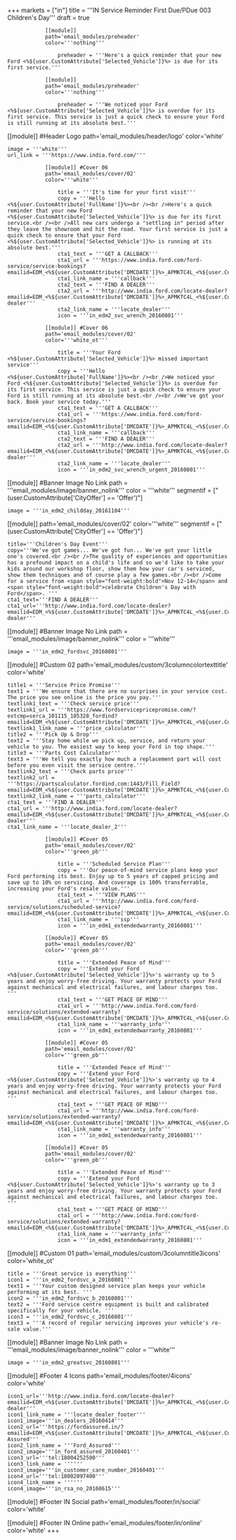 +++
markets = ["in"]
title = '''IN Service Reminder First Due/PDue 003 Children's Day'''
draft = true

				[[module]]
				path='email_modules/preheader'
				color='''nothing'''

					preheader = '''Here's a quick reminder that your new Ford <%${user.CustomAttribute['Selected_Vehicle']}%> is due for its first service.'''

				[[module]]
				path='email_modules/preheader'
				color='''nothing'''

					preheader = '''We noticed your Ford <%${user.CustomAttribute['Selected_Vehicle']}%> is overdue for its first service. This service is just a quick check to ensure your Ford is still running at its absolute best.'''

[[module]] #Header Logo
path='email_modules/header/logo'
color='white'

	image = '''white'''
	url_link = '''https://www.india.ford.com/'''

				[[module]] #Cover 06
				path='email_modules/cover/02'
				color='''white'''

					title = '''It's time for your first visit'''
					copy = '''Hello <%${user.CustomAttribute['FullName']}%><br /><br />Here's a quick reminder that your new Ford <%${user.CustomAttribute['Selected_Vehicle']}%> is due for its first service.<br /><br />All new cars undergo a "settling in" period after they leave the showroom and hit the road. Your first service is just a quick check to ensure that your Ford <%${user.CustomAttribute['Selected_Vehicle']}%> is running at its absolute best.'''
					cta1_text = '''GET A CALLBACK'''
					cta1_url = '''https://www.india.ford.com/ford-service/service-bookings?emailid=EDM_<%${user.CustomAttribute['DMCDATE']}%>_APMKTC4L_<%${user.CustomAttribute['DMCCAMPAIGN']}%>'''
					cta1_link_name = '''callback'''
					cta2_text = '''FIND A DEALER'''
					cta2_url = '''http://www.india.ford.com/locate-dealer?emailid=EDM_<%${user.CustomAttribute['DMCDATE']}%>_APMKTC4L_<%${user.CustomAttribute['DMCCAMPAIGN']}%>_locate-dealer'''
					cta2_link_name = '''locate_dealer'''
					icon = '''in_edm2_svc_wrench_20160801'''

				[[module]] #Cover 06
				path='email_modules/cover/02'
				color='''white_ot'''

					title = '''Your Ford <%${user.CustomAttribute['Selected_Vehicle']}%> missed important service'''
					copy = '''Hello <%${user.CustomAttribute['FullName']}%><br /><br />We noticed your Ford <%${user.CustomAttribute['Selected_Vehicle']}%> is overdue for its first service. This service is just a quick check to ensure your Ford is still running at its absolute best.<br /><br />We've got your back. Book your service today.'''
					cta1_text = '''GET A CALLBACK'''
					cta1_url = '''https://www.india.ford.com/ford-service/service-bookings?emailid=EDM_<%${user.CustomAttribute['DMCDATE']}%>_APMKTC4L_<%${user.CustomAttribute['DMCCAMPAIGN']}%>'''
					cta1_link_name = '''callback'''
					cta2_text = '''FIND A DEALER'''
					cta2_url = '''http://www.india.ford.com/locate-dealer?emailid=EDM_<%${user.CustomAttribute['DMCDATE']}%>_APMKTC4L_<%${user.CustomAttribute['DMCCAMPAIGN']}%>_locate-dealer'''
					cta2_link_name = '''locate_dealer'''
					icon = '''in_edm2_svc_wrench_urgent_20160801'''

[[module]] #Banner Image No Link
path = '''email_modules/image/banner_nolink'''
color = '''white'''
segmentif = ["(user.CustomAttribute['CityOffer'] == 'Offer')"]

	image = '''in_edm2_childday_20161104'''

[[module]]
path='email_modules/cover/02'
color='''white'''
segmentif = ["(user.CustomAttribute['CityOffer'] == 'Offer')"]

	title='''Children's Day Event'''
	copy='''We've got games... We've got fun... We've got your little one's covered.<br /><br />The quality of experiences and opportunities has a profound impact on a child's life and so we'd like to take your kids around our workshop floor, show them how your car's serviced, show them techniques and of course play a few games.<br /><br />Come for a service from <span style="font-weight:bold">Nov 12-14</span> and <span style="font-weight:bold">celebrate Children's Day with Ford</span>. '''
	cta1_text='''FIND A DEALER'''
	cta1_url='''http://www.india.ford.com/locate-dealer?emailid=EDM_<%${user.CustomAttribute['DMCDATE']}%>_APMKTC4L_<%${user.CustomAttribute['DMCCAMPAIGN']}%>_locate-dealer'''
						
[[module]] #Banner Image No Link
path = '''email_modules/image/banner_nolink'''
color = '''white'''

	image = '''in_edm2_fordsvc_20160801'''

[[module]] #Custom 02
path='email_modules/custom/3columncolortexttitle'
color='white'

	title1 = '''Service Price Promise'''
	text1 = '''We ensure that there are no surprises in your service cost. The price you see online is the price you pay.'''
	textlink1_text = '''Check service price'''
	textlink1_url = '''https://www.fordservicepricepromise.com/?extcmp=serca_101115_105328_fordind?emailid=EDM_<%${user.CustomAttribute['DMCDATE']}%>_APMKTC4L_<%${user.CustomAttribute['DMCCAMPAIGN']}%>'''
	textlink1_link_name = '''price_calculator'''
	title2 = '''Pick Up & Drop'''
	text2 = '''Stay home while we pick up, service, and return your vehicle to you. The easiest way to keep your Ford in top shape.'''
	title3 = '''Parts Cost Calculator'''
	text3 = '''We tell you exactly how much a replacement part will cost before you even visit the service centre.'''
	textlink2_text = '''Check parts price'''
	textlink2_url = '''https://partscalculator.fordind.com:1443/Fill_Field?emailid=EDM_<%${user.CustomAttribute['DMCDATE']}%>_APMKTC4L_<%${user.CustomAttribute['DMCCAMPAIGN']}%>'''
	textlink2_link_name = '''parts_calculator'''
	cta1_text = '''FIND A DEALER'''
	cta1_url = '''http://www.india.ford.com/locate-dealer?emailid=EDM_<%${user.CustomAttribute['DMCDATE']}%>_APMKTC4L_<%${user.CustomAttribute['DMCCAMPAIGN']}%>_locate-dealer'''
	cta1_link_name = '''locate_dealer_2'''

				[[module]] #Cover 05
				path='email_modules/cover/02'
				color='''green_pb'''

					title = '''Scheduled Service Plan'''
					copy = '''Our peace-of-mind service plans keep your Ford performing its best. Enjoy up to 5 years of capped pricing and save up to 10% on servicing. And coverage is 100% transferrable, increasing your Ford's resale value.'''
					cta1_text = '''VIEW PLANS'''
					cta1_url = '''http://www.india.ford.com/ford-service/solutions/scheduled-service?emailid=EDM_<%${user.CustomAttribute['DMCDATE']}%>_APMKTC4L_<%${user.CustomAttribute['DMCCAMPAIGN']}%>'''
					cta1_link_name = '''ssp'''
					icon = '''in_edm1_extendedwarranty_20160801'''

				[[module]] #Cover 05
				path='email_modules/cover/02'
				color='''green_pb'''

					title = '''Extended Peace of Mind'''
					copy = '''Extend your Ford <%${user.CustomAttribute['Selected_Vehicle']}%>'s warranty up to 5 years and enjoy worry-free driving. Your warranty protects your Ford against mechanical and electrical failures, and labour charges too. '''
					cta1_text = '''GET PEACE OF MIND'''
					cta1_url = '''http://www.india.ford.com/ford-service/solutions/extended-warranty?emailid=EDM_<%${user.CustomAttribute['DMCDATE']}%>_APMKTC4L_<%${user.CustomAttribute['DMCCAMPAIGN']}%>'''
					cta1_link_name = '''warranty_info'''
					icon = '''in_edm1_extendedwarranty_20160801'''

				[[module]] #Cover 05
				path='email_modules/cover/02'
				color='''green_pb'''

					title = '''Extended Peace of Mind'''
					copy = '''Extend your Ford <%${user.CustomAttribute['Selected_Vehicle']}%>'s warranty up to 4 years and enjoy worry-free driving. Your warranty protects your Ford against mechanical and electrical failures, and labour charges too. '''
					cta1_text = '''GET PEACE OF MIND'''
					cta1_url = '''http://www.india.ford.com/ford-service/solutions/extended-warranty?emailid=EDM_<%${user.CustomAttribute['DMCDATE']}%>_APMKTC4L_<%${user.CustomAttribute['DMCCAMPAIGN']}%>'''
					cta1_link_name = '''warranty_info'''
					icon = '''in_edm1_extendedwarranty_20160801'''
			
				[[module]] #Cover 05
				path='email_modules/cover/02'
				color='''green_pb'''

					title = '''Extended Peace of Mind'''
					copy = '''Extend your Ford <%${user.CustomAttribute['Selected_Vehicle']}%>'s warranty up to 3 years and enjoy worry-free driving. Your warranty protects your Ford against mechanical and electrical failures, and labour charges too. '''
					cta1_text = '''GET PEACE OF MIND'''
					cta1_url = '''http://www.india.ford.com/ford-service/solutions/extended-warranty?emailid=EDM_<%${user.CustomAttribute['DMCDATE']}%>_APMKTC4L_<%${user.CustomAttribute['DMCCAMPAIGN']}%>'''
					cta1_link_name = '''warranty_info'''
					icon = '''in_edm1_extendedwarranty_20160801'''

[[module]] #Custom 01
path='email_modules/custom/3columntitle3icons'
color='white_ot'

	title = '''Great service is everything'''
	icon1 = '''in_edm2_fordsvc_a_20160801'''
	text1 = '''Your custom designed service plan keeps your vehicle performing at its best. '''
	icon2 = '''in_edm2_fordsvc_b_20160801'''
	text2 = '''Ford service centre equipment is built and calibrated specifically for your vehicle. '''
	icon3 = '''in_edm2_fordsvc_c_20160801'''
	text3 = '''A record of regular servicing improves your vehicle's re-sale value.'''

[[module]] #Banner Image No Link
path = '''email_modules/image/banner_nolink'''
color = '''white'''

	image = '''in_edm2_greatsvc_20160801'''

[[module]] #Footer 4 Icons
path='email_modules/footer/4icons'
color='white'

	icon1_url='''http://www.india.ford.com/locate-dealer?emailid=EDM_<%${user.CustomAttribute['DMCDATE']}%>_APMKTC4L_<%${user.CustomAttribute['DMCCAMPAIGN']}%>_locate-dealer'''
	icon1_link_name = '''locate_dealer_footer'''
	icon1_image='''in_dealers_20160414'''
	icon2_url='''https://fordassured.in/?emailid=EDM_<%${user.CustomAttribute['DMCDATE']}%>_APMKTC4L_<%${user.CustomAttribute['DMCCAMPAIGN']}%>_Ford-Assured'''
	icon2_link_name = '''Ford_Assured'''
	icon2_image='''in_ford_assured_20160401'''
	icon3_url='''tel:18004252500'''
	icon3_link_name = ''''''
	icon3_image='''in_customer_care_number_20160401'''
	icon4_url='''tel:18002097400'''
	icon4_link_name = ''''''
	icon4_image='''in_rsa_no_20160615'''

[[module]] #Footer IN Social
path='email_modules/footer/in/social'
color='white'

[[module]] #Footer IN Online
path='email_modules/footer/in/online'
color='white'
+++
